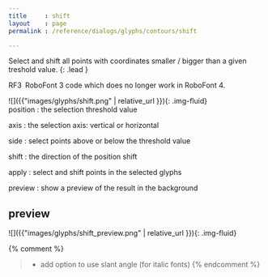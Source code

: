 ```yaml
---
title     : shift
layout    : page
permalink : /reference/dialogs/glyphs/contours/shift

---
```


Select and shift all points with coordinates smaller / bigger than a given treshold value.
{: .lead }

<span class="badge text-bg-danger  rounded-0">RF3</span> RoboFont 3 code which does no longer work in RoboFont 4.  


<div class='row'>

<div class='col-sm-4' markdown='1'>
![]({{"images/glyphs/shift.png" | relative_url }}){: .img-fluid}
</div>

<div class='col-sm-8' markdown='1'>
position
: the selection threshold value

axis
: the selection axis: vertical or horizontal

side
: select points above or below the threshold value

shift
: the direction of the position shift

apply
: select and shift points in the selected glyphs

preview
: show a preview of the result in the background
</div>

</div>


preview
-------

![]({{"images/glyphs/shift_preview.png" | relative_url }}){: .img-fluid}


{% comment %}
> - add option to use slant angle (for italic fonts)
{% endcomment %}

